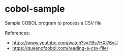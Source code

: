 # cobol-sample
Sample COBOL program to process a CSV file

References:
- https://www.youtube.com/watch?v=TBs7HXI76yU
- https://queenofcobol.com/reading-a-csv-file/